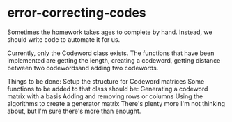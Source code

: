# error-correcting-codes
Sometimes the homework takes ages to complete by hand. Instead, we should write code to automate it for us.

Currently, only the Codeword class exists.
The functions that have been implemented are getting the length, creating a
codeword, getting distance between two codewordsand adding two codewords.


Things to be done:
Setup the structure for Codeword matrices
Some functions to be added to that class should be:
Generating a codeword matrix with a basis
Adding and removing rows or columns
Using the algorithms to create a generator matrix
There's plenty more I'm not thinking about, but I'm sure there's more than
enought.